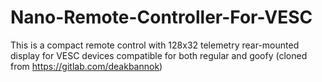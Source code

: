 # Nano-Remote-Controller-For-VESC
This is a compact remote control with 128x32 telemetry rear-mounted display for VESC devices compatible for both regular and goofy (cloned from https://gitlab.com/deakbannok)
